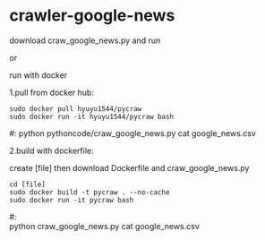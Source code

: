 # crawler-google-news

download craw_google_news.py and run


or 


run with docker

1.pull from docker hub:

	sudo docker pull hyuyu1544/pycraw
	sudo docker run -it hyuyu1544/pycraw bash	
#:
	python pythoncode/craw_google_news.py
	cat google_news.csv

2.build with dockerfile:

create [file] then download Dockerfile and craw_google_news.py
	
	cd [file]
	sudo docker build -t pycraw . --no-cache
	sudo docker run -it pycraw bash
#:	
	python craw_google_news.py
	cat google_news.csv
